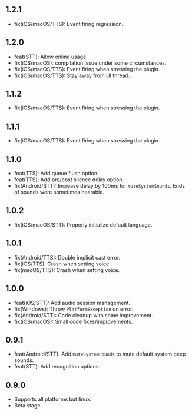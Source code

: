 ## 1.2.1
* fix(iOS/macOS/TTS): Event firing regression.

## 1.2.0
* feat(STT): Allow online usage.
* fix(iOS/macOS): compilation issue under some circumstances.
* fix(iOS/macOS/TTS): Event firing when stressing the plugin.
* fix(iOS/macOS/TTS): Stay away from UI thread.

## 1.1.2
* fix(iOS/macOS/TTS): Event firing when stressing the plugin.

## 1.1.1
* fix(iOS/macOS/TTS): Event firing when stressing the plugin.

## 1.1.0
* feat(TTS): Add queue flush option.
* feat(TTS): Add pre/post silence delay option.
* fix(Android/STT): Increase delay by 100ms for `muteSystemSounds`. Ends of sounds were sometimes hearable.

## 1.0.2
* fix(iOS/macOS/STT): Properly initialize default language.

## 1.0.1
* fix(Android/TTS): Double implicit cast error.
* fix(iOS/TTS): Crash when setting voice.
* fix(macOS/TTS): Crash when setting voice.

## 1.0.0
* feat(iOS/STT): Add audio session management.
* fix(Windows): Throw `PlatformException` on error.
* fix(Android/STT): Code cleanup with some improvement.
* fix(iOS/macOS): Small code fixes/improvements.

## 0.9.1
* feat(Android/STT): Add `muteSystemSounds` to mute default system beep sounds.
* feat(STT): Add recognition options.

## 0.9.0
* Supports all platforms but linux.
* Beta stage.
